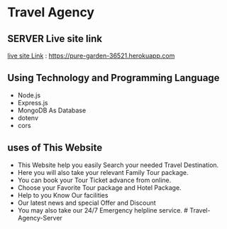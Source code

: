 # Travel Agency

## SERVER Live site link

[live site Link](https://pure-garden-36521.herokuapp.com) : https://pure-garden-36521.herokuapp.com

## Using Technology and Programming Language
* Node.js
* Express.js
* MongoDB As Database
* dotenv
* cors 
## uses of This Website

- This Website help you easily Search your needed Travel Destination.
- Here you will also take your relevant Family Tour package.
- You can book your Tour Ticket advance from online.
- Choose your Favorite Tour package and Hotel Package.
- Help to you Know Our facilities
- Our latest news and special Offer and Discount
- You may also take our 24/7 Emergency helpline service.
#   T r a v e l - A g e n c y - S e r v e r  
 